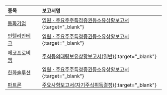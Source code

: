 | **종목** |      |**보고서명** |
| :------- | :--- |:----------- |
| [동화기업](/025900/#dart) | | [임원ㆍ주요주주특정증권등소유상황보고서](https://dart.fss.or.kr/dsaf001/main.do?rcpNo=20240819000224){:target="_blank"} |
| [인텔리안테크](/189300/#dart) | | [임원ㆍ주요주주특정증권등소유상황보고서](https://dart.fss.or.kr/dsaf001/main.do?rcpNo=20240819000223){:target="_blank"} |
| [에코프로비엠](/247540/#dart) | | [주식등의대량보유상황보고서(일반)](https://dart.fss.or.kr/dsaf001/main.do?rcpNo=20240819000214){:target="_blank"} |
| [한화솔루션](/009830/#dart) | | [임원ㆍ주요주주특정증권등소유상황보고서](https://dart.fss.or.kr/dsaf001/main.do?rcpNo=20240819000207){:target="_blank"} |
| [파트론](/091700/#dart) | | [주요사항보고서(자기주식취득결정)](https://dart.fss.or.kr/dsaf001/main.do?rcpNo=20240819000197){:target="_blank"} |